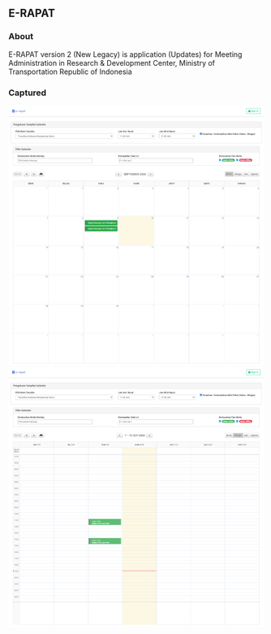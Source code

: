 ## E-RAPAT

### About

E-RAPAT version 2 (New Legacy) is application (Updates) for Meeting Administration in Research & Development Center, Ministry of Transportation Republic of Indonesia

### Captured

![Dashboard](captured/month.png "This is the Month")
![Dashboard](captured/week.png "This is the Week")
